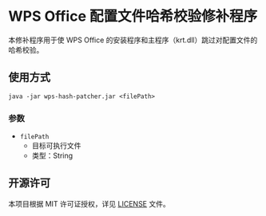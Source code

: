 ﻿# WPS Office 配置文件哈希校验修补程序

本修补程序用于使 WPS Office 的安装程序和主程序（krt.dll）跳过对配置文件的哈希校验。

## 使用方式

```txt
java -jar wps-hash-patcher.jar <filePath>
```

### 参数

- `filePath`
    - 目标可执行文件
    - 类型：String

## 开源许可

本项目根据 MIT 许可证授权，详见 [LICENSE](LICENSE.md) 文件。
